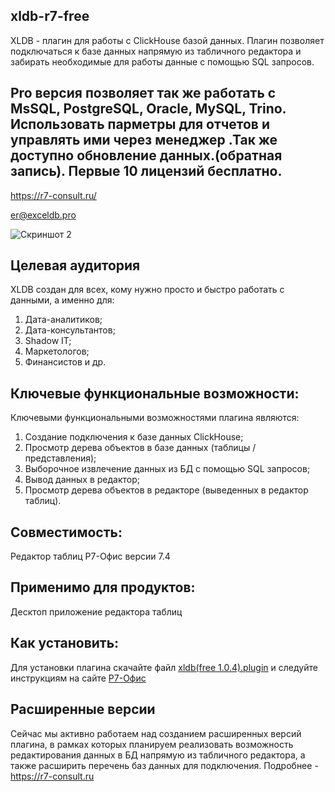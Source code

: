 ## xldb-r7-free
XLDB - плагин для работы с ClickHouse базой данных. 
Плагин позволяет подключаться к базе данных напрямую из табличного редактора и забирать необходимые для работы данные с помощью SQL запросов.

## Pro  версия позволяет так же работать с MsSQL,  PostgreSQL, Oracle, MySQL, Trino. Использовать парметры для отчетов и управлять ими через менеджер .Так же доступно обновление данных.(обратная запись). Первые 10 лицензий бесплатно.
  https://r7-consult.ru/
  
  er@exceldb.pro
  
![Скриншот 2](https://github.com/in2sql/xldb-r7-free/assets/144951862/344ee6f7-f508-4672-a1a8-37bba5f5c6e4)

 

## Целевая аудитория
XLDB создан для всех, кому нужно просто и быстро работать с данными, а именно для:
1. Дата-аналитиков;
2. Дата-консультантов;
3. Shadow IT;
4. Маркетологов;
5. Финансистов и др.

## Ключевые функциональные возможности:
Ключевыми функциональными возможностями плагина являются:
1. Создание подключения к базе данных ClickHouse;
2. Просмотр дерева объектов в базе данных (таблицы / представления);
3. Выборочное извлечение данных из БД с помощью SQL запросов;
4. Вывод данных в редактор;
5. Просмотр дерева объектов в редакторе (выведенных в редактор таблиц).

## Совместимость:
Редактор таблиц Р7-Офис версии 7.4

## Применимо для продуктов:
Десктоп приложение редактора таблиц

## Как установить:
Для установки плагина скачайте файл [xldb(free 1.0.4).plugin](https://r7-office.ru/plugins/tproduct/622659994-652803183301-import-dannih-iz-bazi-dannih-clickhouse) и следуйте инструкциям на сайте [Р7-Офис](https://support.r7-office.ru/desktop_editors/api_desktop_editors/api_desktop_editors_general/adding-plugins/)

## Расширенные версии
Сейчас мы активно работаем над созданием расширенных версий плагина, в рамках которых планируем реализовать возможность редактирования данных в БД напрямую из табличного редактора, а также расширить перечень баз данных для подключения. Подробнее - https://r7-consult.ru
